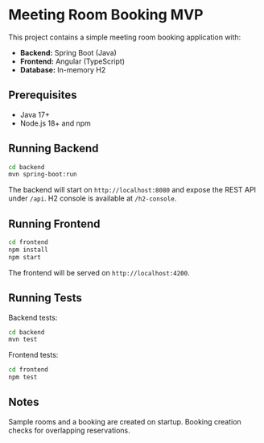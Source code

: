 # Meeting Room Booking MVP

This project contains a simple meeting room booking application with:

- **Backend:** Spring Boot (Java)
- **Frontend:** Angular (TypeScript)
- **Database:** In-memory H2

## Prerequisites
- Java 17+
- Node.js 18+ and npm

## Running Backend

```bash
cd backend
mvn spring-boot:run
```

The backend will start on `http://localhost:8080` and expose the REST API under `/api`.
H2 console is available at `/h2-console`.

## Running Frontend

```bash
cd frontend
npm install
npm start
```

The frontend will be served on `http://localhost:4200`.

## Running Tests

Backend tests:
```bash
cd backend
mvn test
```

Frontend tests:
```bash
cd frontend
npm test
```

## Notes

Sample rooms and a booking are created on startup. Booking creation checks for overlapping reservations.
